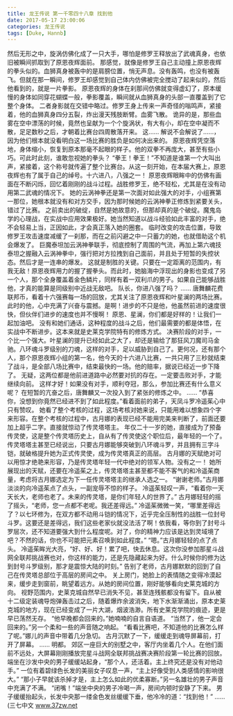 ```yaml
---
title: 龙王传说 第一千零四十八章 找到他
date: 2017-05-17 23:00:06
categories: 龙王传说
tags: [Duke, Hannb]
---
```


然后无形之中，旋涡仿佛化成了一只大手，哪怕是修罗王释放出了武魂真身，也依旧被瞬间抓取到了原恩夜辉面前。
那感觉，就像是修罗王自己主动撞上原恩夜辉的拳头似的。血狮真身被轰中的是肩膀位置，悄无声息。没有轰鸣，也没有被轰飞。但就在那一瞬间，修罗王却感觉到自己体内仿佛被完全搅动了起来似的，然后他看到的，就是一片拳影。
原恩夜辉的身体在刹那间仿佛就变得虚幻了，原本缓慢的身体如同穿花蝴蝶一般，拳影覆盖，瞬间就从血狮真身的头部一直覆盖到了它整个身体。
二者身影就在交错中略过。修罗王身上传来一声奇怪的嗡鸣声，紧接着，他的血狮真身四分五裂，炸出漫天残肢断臂。血雾飞散。
诡异的是，那些血雾在空中漂荡的时候，竟然也呈献为一个个旋涡状，有大有小，却在空中凝而不散，足足数秒之后，才朝着比赛台四周散落开来。
这……
解说不会解说了……，因为他们根本就没看明白这一场比赛的胜负是如何决出来的。
原恩夜辉凭空落地，身体缩小，恢复到原本那毫不起眼的样子。他的双拳不再庞大，甚至有些小巧。可此时此刻，谁敢忽视她的拳头？
“拳王！拳王！”不知道是谁第一个大叫出声，紧接着，这个称号就传遍了整个比赛台。从这一刻开始，在本届大赛上，原恩夜辉也有了属于自己的绰号。十六进八，八强之一！
原恩夜辉眼眸中的仿佛有画面在不断闪烁，回忆着刚刚的战斗过程。战胜修罗王，绝不轻松，尤其是在没有动用第二武魂的情况下。
她的云涡神拳还是第一次面对如此强大的对手，小组赛第一那位，她根本就没有和对方交手，因为那时候她的云涡神拳正修炼到紧要关头，错过了比赛。
之前卖出的破绽，自然是她故意的，但那却真的是个破绽。魔鬼岛学的心理战，在实战中应用效果极好。她当然知道以战斗经验如此丰富的对手，绝不会轻易上当，正因如此，才会真正落入她的圈套。
临时改变的攻击位置，导致修罗王攻击速度减缓了一刹那，而在之前闪避之中一只蓄力的她，也就借助这个机会爆发了。
巨魔泰坦加云涡神拳联手，彻底控制了周围的气流，再加上第六魂技泰坦之握融入云涡神拳中，强行把对方拉拽到自己面前，并且处于短暂的失控状态。然后才是一连串的爆发。
这就是制胜的关键。只要在一定距离的范围内，有我无敌！原恩夜辉用力的握了握拳头。而此时，她脑海中浮现出的身影也变成了另一个人，那个全身覆盖着金色鳞片，同样有着一双利爪的男子。如果自己能够战胜他，才真的能算是同级别中近战无敌吧。
队长，你进八强了吗？
……
唐舞麟花费联邦币，看着十六强赛每一场的回放，尤其关注了原恩夜辉和叶星澜的两场比赛。
此时的他，心中充满了兴奋与震撼。是啊！进步的不只是他，他虽然前进的速度很快，但伙伴们进步的速度也并不慢啊！
原恩、星澜，你们都是好样的！让我们一起加油吧。
没有和她们通话，这种程度的战斗之后，他们最需要的都是体悟，在实战中不断进步。这本来就是史莱克学院特有的修炼方式。
决赛阶段的对手，一个比一个强大。叶星澜的提升已经如此之大了，却还是输给了那狂风刀魔司马金驰。八环魂斗罗级别的刀魂，这样的对手，足以威胁到自己了。更何况，还有那个人，那个原恩夜辉小组的第一名，他今天的十六进八比赛，一共只用了三秒就结束了战斗，是全部八场比赛中，结束最快的一场。他的赔率，据说已经近一步下降了。
无疑，这两位都是他前进道路中必然要对抗的存在。一定要击败对手，才能继续向前。
这样才好！如果没有对手，顺利夺冠，那么，参加比赛还有什么意义呢？
在短暂的亢奋之后，唐舞麟又一次投入到了紧张的修炼之中。
……
“恭喜你，没想到你竟然已经进不到了如此程度。”看着面前的弟子，天凤斗罗冷遥茱心中只有赞叹。
她看了整个考核的过程，这场考核对她来说，只能用难以想象四个字来形容。在整个考核的过程中，古月娜的表现已经不能用完美来判断了，前面还要加上超乎二字。直接就惊动了传灵塔塔主。
年仅二十一岁的她，直接成为了预备传灵使，这是整个传灵塔历史上，自从有了传灵使这个职位后，最年轻的一个了。
传灵塔塔主甚至已经说出，只要古月娜能够突破到八环魂斗罗，并且拥有三字斗铠，就破格提升她为正式传灵使，成为传灵塔真正的高层。
古月娜的天赋绝对可以用惊才绝艳来形容，乃是传灵塔年轻一代中绝对的领军人物。没有之一！
她所展现出的天赋，还要在冷遥茱之上，传灵塔塔主甚至都不能不客气的和冷遥茱商量，考虑将古月娜选定为下一任传灵塔塔主的继承人选之一。
“谢谢老师。”古月娜淡淡的向冷遥茱点了点头，一副宠辱不惊的样子。
冷遥茱轻叹一声，“看着你一天天长大，老师也老了。未来的传灵塔，是你们年轻人的世界了。”
古月娜轻轻的摇了摇头，“老师，您一点都不老呢。我还差得远。”
冷遥茱微微一笑，“哪里差得远了？以七环修为，在双方都不动用斗铠的情况下，近乎完全压制性的战胜一位封号斗罗。这要还是差得远，我们这些老家伙就没法活了啊！依我看，等你到了封号斗罗层次，还不知道要强大到什么程度呢。对了，你的精神力应该是达到灵域境了吧？不然的话，你也不可能把元素召唤到如此程度。”
“嗯。”古月娜轻轻的点了点头。
冷遥茱眸光大亮，“好、好、好！累了吧，快去休息。这次你没参加那星斗战网全联邦挑战赛也对，你这样的能力，还是先隐藏起来为好。什么时候你的修为达到封号斗罗级别，那才是震惊大陆的时刻。”
告别了老师，古月娜默默的回到了自己在传灵塔总部位于高层的房间之中。
关上房门，她脸上的表情随之变得冷漠起来，缓步走到窗前，眺望着远方。从她的房间位置，刚好能够看向史莱克城的方向。
视野范围内，史莱克城自然早已消失不见，甚至连残骸都没有留下。自从被十二级定装魂导炮弹轰击过之后，随着爆炸余波消失，地下水渐渐涌出，原本史莱克城的地方，现在已经变成了一片大湖，烟波浩渺。所有史莱克学院的痕迹，更是早已荡然无存。
“他早晚都会回来的。”她喃喃的自言自语道。
“当然了，他一定会回来的。”另一个柔和一些的声音随之响起。
“看看比赛吧，不知道他的比赛怎么样了呢。”娜儿的声音中带着几分急切。
古月沉默了一下，缓缓走到魂导屏幕前，打开了屏幕。
……
明都。
郊区一座巨大的别墅之中，客厅内坐着几个人。在他们面前不远处，大屏幕刚刚播放完星斗战网全联邦挑战赛决赛阶段第一轮比赛的回放。
端坐在沙发中央的男子缓缓站起身，“那个人，还活着。主上终究还是没有对他动手。”
一位有着碧绿色长发的美丽女子叹息一声，“主上好像受到人类感情的影响很大。”
“那小子早就该杀掉才是，主上怎么如此的优柔寡断。”另一名雄壮的男子声音中充满了不满。
“闭嘴！”端坐中央的男子冷喝一声，房间内顿时安静了下来。
男子缓缓抬起头，长发中央那一缕金色发丝缓缓下垂，他冷冷的道：“找到他！”
……
(三七中文 www.37zw.net